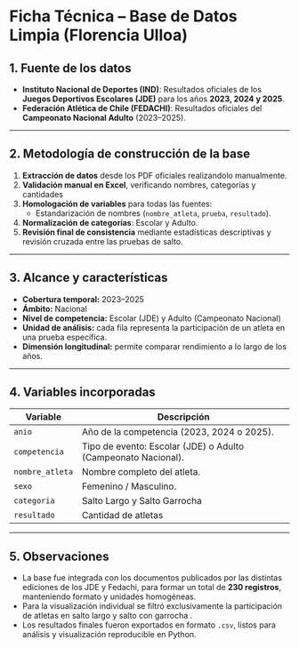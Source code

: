 # Ficha Técnica – Base de Datos Limpia (Florencia Ulloa)

## 1. Fuente de los datos
- **Instituto Nacional de Deportes (IND)**: Resultados oficiales de los **Juegos Deportivos Escolares (JDE)** para los años **2023, 2024 y 2025**.  
- **Federación Atlética de Chile (FEDACHI)**: Resultados oficiales del **Campeonato Nacional Adulto** (2023–2025). 

---

## 2. Metodología de construcción de la base

1. **Extracción de datos** desde los PDF oficiales realizandolo manualmente.  
2. **Validación manual en Excel**, verificando nombres, categorías y cantidades  
3. **Homologación de variables** para todas las fuentes:
   - Estandarización de nombres (`nombre_atleta`, `prueba`, `resultado`).
5. **Normalización de categorías**: Escolar y Adulto.  
6. **Revisión final de consistencia** mediante estadísticas descriptivas y revisión cruzada entre las pruebas de salto.
---

## 3. Alcance y características

- **Cobertura temporal:** 2023–2025  
- **Ámbito:** Nacional  
- **Nivel de competencia:** Escolar (JDE) y Adulto (Campeonato Nacional)  
- **Unidad de análisis:** cada fila representa la participación de un atleta en una prueba específica.  
- **Dimensión longitudinal:** permite comparar rendimiento a lo largo de los años.  

---

## 4. Variables incorporadas

| Variable        | Descripción                                                                 |
|-----------------|-----------------------------------------------------------------------------|
| `anio`          | Año de la competencia (2023, 2024 o 2025).                                  |
| `competencia`   | Tipo de evento: Escolar (JDE) o Adulto (Campeonato Nacional).               |
| `nombre_atleta` | Nombre completo del atleta.                                                 |
| `sexo`          | Femenino / Masculino.                                                             |
| `categoria`     | Salto Largo y Salto Garrocha|
| `resultado`     | Cantidad de atletas           |

---

## 5. Observaciones


- La base fue integrada con los documentos publicados por las distintas ediciones de los JDE y Fedachi, para formar un total de **230 registros**, manteniendo formato y unidades homogéneas.  
- Para la visualización individual se filtró exclusivamente la participación de atletas en salto largo y salto con garrocha .  
- Los resultados finales fueron exportados en formato `.csv`, listos para análisis y visualización reproducible en Python.
